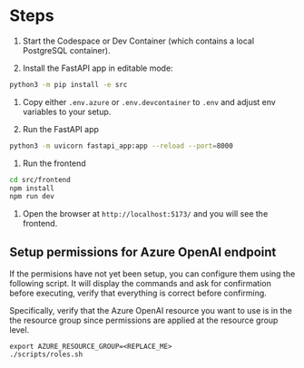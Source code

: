 
# Steps

1. Start the Codespace or Dev Container (which contains a local PostgreSQL container).

1. Install the FastAPI app in editable mode:

```bash
python3 -m pip install -e src
```

1. Copy either `.env.azure` or `.env.devcontainer` to `.env` and adjust env variables to your setup.

1. Run the FastAPI app

```bash
python3 -m uvicorn fastapi_app:app --reload --port=8000
```

1. Run the frontend

```bash
cd src/frontend
npm install
npm run dev
```

1. Open the browser at `http://localhost:5173/` and you will see the frontend.

## Setup permissions for Azure OpenAI endpoint

If the permisions have not yet been setup, you can configure them using the following script. It will display the commands and ask for confirmation before executing, verify that everything is correct before confirming.

Specifically, verify that the Azure OpenAI resource you want to use is in the the resource group since permissions are applied at the resource group level.

```
export AZURE_RESOURCE_GROUP=<REPLACE_ME>
./scripts/roles.sh
```
